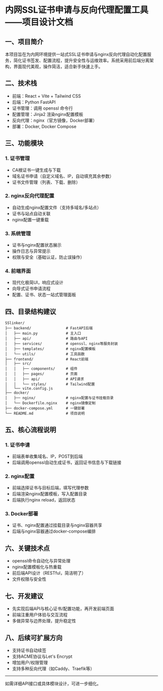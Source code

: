 # 内网SSL证书申请与反向代理配置工具——项目设计文档

## 一、项目简介
本项目旨在为内网环境提供一站式SSL证书申请与nginx反向代理自动化配置服务，简化证书签发、配置流程，提升安全性与运维效率。系统采用前后端分离架构，界面现代美观，操作简洁，适合新手快速上手。

## 二、技术栈
- 前端：React + Vite + Tailwind CSS
- 后端：Python FastAPI
- 证书管理：调用 openssl 命令行
- 配置管理：Jinja2 渲染nginx配置模板
- 反向代理：nginx（官方镜像，Docker部署）
- 部署：Docker, Docker Compose

## 三、功能模块
### 1. 证书管理
- CA根证书一键生成与下载
- 域名证书申请（自定义域名、IP，自动填充其余参数）
- 证书文件管理（列表、下载、删除）

### 2. nginx反向代理配置
- 自动生成nginx配置文件（支持多域名/多站点）
- 证书与站点自动关联
- nginx配置一键重载

### 3. 系统管理
- 证书与nginx配置状态展示
- 操作日志与异常提示
- 权限与安全（基础认证，防止误操作）

### 4. 前端界面
- 现代化极简UI，响应式设计
- 向导式证书申请流程
- 配置、证书、状态一站式管理面板

## 四、目录结构建议
```
SSlinker/
├── backend/                # FastAPI后端
│   ├── main.py             # 主入口
│   ├── api/                # 路由与API
│   ├── services/           # openssl、nginx等服务封装
│   ├── templates/          # nginx配置模板
│   └── utils/              # 工具函数
├── frontend/               # React前端
│   ├── src/
│   │   ├── components/     # 组件
│   │   ├── pages/          # 页面
│   │   ├── api/            # API请求
│   │   └── styles/         # Tailwind配置
│   └── vite.config.js
├── docker/
│   ├── nginx/              # nginx配置与证书挂载目录
│   └── Dockerfile.nginx    # nginx镜像定制
├── docker-compose.yml      # 一键部署
└── README.md               # 项目说明
```

## 五、核心流程说明
### 1. 证书申请
- 前端表单收集域名、IP，POST到后端
- 后端调用openssl自动生成证书，返回证书信息与下载链接

### 2. nginx配置
- 前端选择证书与目标后端，填写代理参数
- 后端渲染nginx配置模板，写入配置目录
- 后端执行nginx reload，返回状态

### 3. Docker部署
- 证书、nginx配置通过挂载目录与nginx容器共享
- 后端与nginx容器通过docker-compose编排

## 六、关键技术点
- openssl命令自动化与异常处理
- nginx配置模板化与热重载
- 前后端API设计（RESTful，简洁明了）
- 文件权限与安全性

## 七、开发建议
- 先实现后端API与核心证书/配置功能，再开发前端页面
- 前端注重用户体验与交互流程
- 多做异常与边界处理，提升稳定性

## 八、后续可扩展方向
- 支持证书自动续签
- 支持ACME协议与Let's Encrypt
- 增加用户/权限管理
- 支持多种反向代理（如Caddy、Traefik等）

---
如需详细API接口或具体模块设计，可进一步细化。
